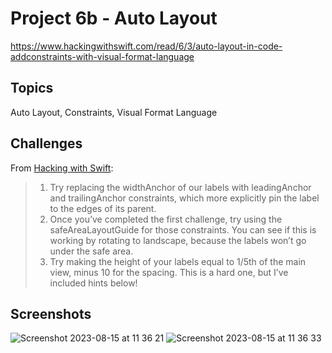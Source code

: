 # Project 6b - Auto Layout

https://www.hackingwithswift.com/read/6/3/auto-layout-in-code-addconstraints-with-visual-format-language

## Topics

Auto Layout, Constraints, Visual Format Language

## Challenges

From [Hacking with Swift](https://www.hackingwithswift.com/read/6/6/wrap-up):
>1. Try replacing the widthAnchor of our labels with leadingAnchor and trailingAnchor constraints, which more explicitly pin the label to the edges of its parent.
>2. Once you’ve completed the first challenge, try using the safeAreaLayoutGuide for those constraints. You can see if this is working by rotating to landscape, because the labels won’t go under the safe area.
>3. Try making the height of your labels equal to 1/5th of the main view, minus 10 for the spacing. This is a hard one, but I’ve included hints below!

## Screenshots
![Screenshot 2023-08-15 at 11 36 21](https://github.com/juliobraganca/100-days-of-swift/assets/127988357/71388ba0-1c06-4869-a9e0-eaeb10a52c26)
![Screenshot 2023-08-15 at 11 36 33](https://github.com/juliobraganca/100-days-of-swift/assets/127988357/3294ea1c-a582-4c85-ad88-2c1e89e7de48)
